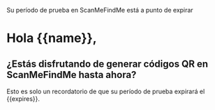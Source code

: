 Su período de prueba en ScanMeFindMe está a punto de expirar

<h1>Hola {{name}},</h1>
<h2>¿Estás disfrutando de generar códigos QR en ScanMeFindMe hasta ahora?</h2>
<p>Esto es solo un recordatorio de que su período de prueba expirará el {{expires}}.</p>
